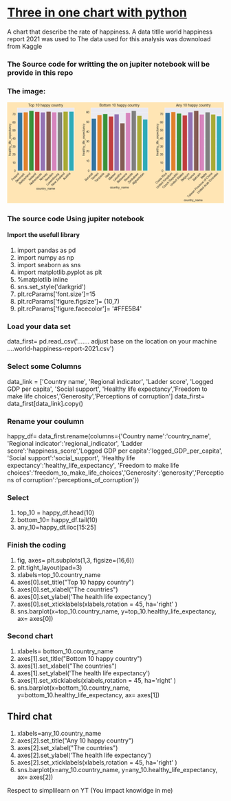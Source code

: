 # [Three in one chart with python](https://popecollins.github.io/Three-in-one-chart-with-python/)
A chart that describe the rate of happiness. 
A data titlle world happiness report 2021 was used to 
The data used for this analysis was downoload from Kaggle 
### The Source code for writting the on jupiter notebook will be provide in this repo

### The image:
![image](https://github.com/PopeCollins/Three-in-one-chart-with-python/blob/main/top%2010.png "image")


### The source code Using jupiter notebook
#### Import the usefull library
1. import pandas as pd
2. import numpy as np
3. import seaborn as sns
4. import matplotlib.pyplot as plt
5. %matplotlib inline
6. sns.set_style('darkgrid')
7. plt.rcParams['font.size']=15
8. plt.rcParams['figure.figsize']= (10,7)
9. plt.rcParams['figure.facecolor']= '#FFE5B4'



### Load your data set
data_first= pd.read_csv('....... adjust base on the location on your machine ....world-happiness-report-2021.csv')

### Select some Columns
data_link = ['Country name', 'Regional indicator', 'Ladder score', 'Logged GDP per capita', 'Social support', 'Healthy life expectancy','Freedom to make life choices','Generosity','Perceptions of corruption']
data_first= data_first[data_link].copy()

### Rename your coulumn
happy_df= data_first.rename(columns={'Country name':'country_name', 'Regional indicator':'regional_indicator', 'Ladder score':'happiness_score','Logged GDP per capita':'logged_GDP_per_capita', 'Social support':'social_support', 'Healthy life expectancy':'healthy_life_expectancy', 'Freedom to make life choices':'freedom_to_make_life_choices','Generosity':'generosity','Perceptions of corruption':'perceptions_of_corruption'})

### Select
1. top_10 = happy_df.head(10)
2. bottom_10= happy_df.tail(10)
3. any_10=happy_df.iloc[15:25]

### Finish the coding
1. fig, axes= plt.subplots(1,3, figsize=(16,6))
2. plt.tight_layout(pad=3)
3. xlabels=top_10.country_name
4. axes[0].set_title("Top 10 happy country")
5. axes[0].set_xlabel("The countries")
6. axes[0].set_ylabel('The health life expectancy')
7. axes[0].set_xticklabels(xlabels,rotation = 45, ha='right' )
8. sns.barplot(x=top_10.country_name, y=top_10.healthy_life_expectancy, ax= axes[0])
### Second chart
1. xlabels= bottom_10.country_name
2. axes[1].set_title("Bottom 10 happy country")
3. axes[1].set_xlabel("The countries")
4. axes[1].set_ylabel('The health life expectancy')
5. axes[1].set_xticklabels(xlabels,rotation = 45, ha='right' )
6. sns.barplot(x=bottom_10.country_name, y=bottom_10.healthy_life_expectancy, ax= axes[1])
## Third chat
1. xlabels=any_10.country_name
2. axes[2].set_title("Any 10 happy country")
3. axes[2].set_xlabel("The countries")
4. axes[2].set_ylabel('The health life expectancy')
5. axes[2].set_xticklabels(xlabels,rotation = 45, ha='right' )
6. sns.barplot(x=any_10.country_name, y=any_10.healthy_life_expectancy, ax= axes[2])


Respect to simplilearn on YT (You impact knowldge in me)
